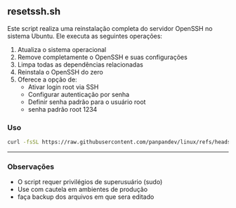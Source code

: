 ## resetssh.sh
Este script realiza uma reinstalação completa do servidor OpenSSH no sistema Ubuntu. Ele executa as seguintes operações:

1. Atualiza o sistema operacional
2. Remove completamente o OpenSSH e suas configurações
3. Limpa todas as dependências relacionadas
4. Reinstala o OpenSSH do zero
5. Oferece a opção de:
   - Ativar login root via SSH
   - Configurar autenticação por senha
   - Definir senha padrão para o usuário root
   - senha padrão root 1234

### Uso
```bash 
curl -fsSL https://raw.githubusercontent.com/panpandev/linux/refs/heads/main/resetssh.sh | sudo bash
```
---

### Observações
- O script requer privilégios de superusuário (sudo)
- Use com cautela em ambientes de produção
- faça backup dos arquivos em que sera editado 
